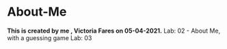 # About-Me
**This is created by me , Victoria Fares on 05-04-2021.**
Lab: 02 - About Me, with a guessing game
Lab: 03
